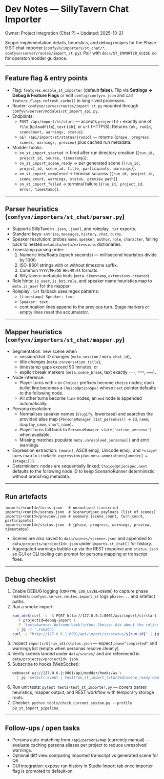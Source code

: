 # Dev Notes — SillyTavern Chat Importer

Owner: Project Integration (Chat P) • Updated: 2025-10-21

Scope: implementation details, heuristics, and debug recipes for the Phase 9
ST chat importer (`comfyvn/importers/st_chat/*`,
`comfyvn/server/routes/import_st.py`). Pair with
`docs/ST_IMPORTER_GUIDE.md` for operator/modder guidance.

---

## Feature flag & entry points

- Flag: `features.enable_st_importer` (default **false**). Flip via
  **Settings → Debug & Feature Flags** or edit `config/comfyvn.json` and call
  `feature_flags.refresh_cache()` in long-lived processes.
- Router: `comfyvn/server/routes/import_st.py` mounted through
  `comfyvn/server/modules/st_import_api.py`.
- Endpoints:
  - `POST /api/import/st/start` — accepts `projectId` + exactly one of
    `file` (`UploadFile`), `text` (str), or `url` (HTTP/S). Returns `{ok, runId,
    sceneCount, warnings, status}`.
  - `GET /api/import/st/status/{runId}` — returns `{phase, progress, scenes,
    warnings, preview}` plus cached run metadata.
- Modder hooks:
  - `on_st_import_started` → fired after run directory creation (`{run_id,
    project_id, source, timestamp}`).
  - `on_st_import_scene_ready` → per generated scene (`{run_id, project_id,
    scene_id, title, participants, warnings}`).
  - `on_st_import_completed` → terminal success (`{run_id, project_id,
    scene_count, warnings, status, preview_path}`).
  - `on_st_import_failed` → terminal failure (`{run_id, project_id, error,
    timestamp}`).

---

## Parser heuristics (`comfyvn/importers/st_chat/parser.py`)

- Supports SillyTavern `.json`, `.jsonl`, and roleplay `.txt` exports.
- Standard keys: `entries`, `messages`, `history`, `chat`, `turns`.
- Speaker resolution: probes `name`, `speaker`, `author`, `role`, `character`,
  falling back to nested `metadata/meta/extensions` dictionaries.
- Timestamp parsing order:
  1. Numeric ints/floats (epoch seconds) — millisecond heuristics divide by 1000.
  2. ISO-8601 strings with or without timezone suffix.
  3. Common `YYYY/MM/DD HH:MM:SS` formats.
  4. SillyTavern metadata hints (`meta.timestamp`, `extensions.created`).
- Role hints: `is_user`, `is_bot`, `role`, and speaker name heuristics map to
  `meta.is_user` for the mapper.
- Roleplay `.txt` fallback uses regex patterns:
  - `[timestamp] Speaker: text`
  - `Speaker: text`
  - continuation lines append to the previous turn.
  Stage markers or empty lines reset the accumulator.

---

## Mapper heuristics (`comfyvn/importers/st_chat/mapper.py`)

- Segmentation: new scene when
  - session/chat ID changes (`meta.session` / `meta.chat_id`),
  - title changes (`meta.conversation_title`),
  - timestamp gaps exceed 90 minutes, or
  - explicit break markers (`meta.scene_break`, text exactly `---`, `***`, `===`).
- Node inference:
  - Player turns with `>` or `Choice:` prefixes become `choice` nodes; each
    bullet line becomes a `ChoiceOptionSpec` whose `next` pointer defaults to
    the following node.
  - All other turns become `line` nodes; an `end` node is appended automatically.
- Persona resolution:
  - Normalises speaker names (`slugify`, lowercase) and searches the provided
    alias map (`PersonaManager.list_personas()` → `id`, `name`, `display_name`,
    `short_name`).
  - Player turns fall back to `PersonaManager.state['active_persona']` when
    available.
  - Missing matches populate `meta.unresolved_personas[]` and emit warnings.
- Expression extraction: `[emote]`, ASCII emoji, Unicode emoji, and `*stage*`
  cues map to `LineNode.expression` plus `meta.annotations[<node>] = {stage:[]}`.
- Determinism: nodes are sequentially linked; `ChoiceOptionSpec.next` defaults to
  the following node ID to keep ScenarioRunner deterministic without branching
  metadata.

---

## Run artefacts

```
imports/<runId>/turns.json   # normalised transcript
imports/<runId>/scenes.json  # ScenarioSpec payloads (list of scenes)
imports/<runId>/preview.json # summary {scene_count, turn_count, participants}
imports/<runId>/status.json  # {phase, progress, warnings, preview, timestamps}
```

- Scenes are also saved to `data/scenes/<scene>.json` and appended to
  `data/projects/<projectId>.json` under `imports.st_chat[]` for history.
- Aggregated warnings bubble up via the REST response and `status.json` so GUI or
  CLI tooling can prompt for persona mapping or transcript fixes.

---

## Debug checklist

1. Enable DEBUG logging (`COMFYVN_LOG_LEVEL=DEBUG`) to capture phase markers:
   `comfyvn.server.routes.import_st` logs `phase=...` and artefact paths.
2. Run a smoke import:
   ```bash
   run_id=$(curl -s -X POST http://127.0.0.1:8001/api/import/st/start \
     -F projectId=debug-import \
     -F 'text=Aurora: Welcome back!\nYou: Choice: Ask about the relic\nYou: > Leave camp' \
     | jq -r '.runId')
   curl -s "http://127.0.0.1:8001/api/import/st/status/${run_id}" | jq
   ```
3. Inspect `imports/${run_id}/status.json` — expect `phase"completed"` and
   warnings list (empty when personas resolve cleanly).
4. Verify scenes landed under `data/scenes/` and are referenced in
   `data/projects/<projectId>.json`.
5. Subscribe to hooks (WebSocket):
   ```bash
   websocat ws://127.0.0.1:8001/api/modder/hooks/ws \
     | jq 'select(.event | test("on_st_import_(started|scene_ready|completed|failed)"))'
   ```
6. Run unit tests: `pytest tests/test_st_importer.py` — covers parser heuristics,
   mapper output, and REST workflow with temporary storage roots.
7. Checker: `python tools/check_current_system.py --profile p9_st_import_pipeline`.

---

## Follow-ups / open tasks

- Persona auto-matching from `/api/persona/map` (currently manual) — evaluate
  caching persona aliases per project to reduce unresolved warnings.
- Optional diff view comparing imported transcript vs generated scene for QA.
- GUI integration: expose run history in Studio Import tab once importer flag
  is promoted to default-on.

